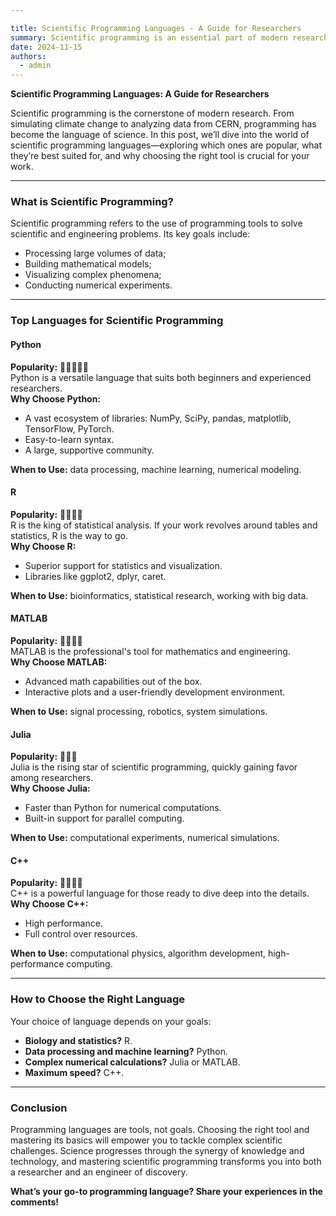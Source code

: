 ```yaml
---

title: Scientific Programming Languages - A Guide for Researchers
summary: Scientific programming is an essential part of modern research. Python, R, MATLAB, Julia, and C++ each bring unique strengths to tasks like data analysis and numerical simulations. Discover how to choose the right tool for your scientific projects.
date: 2024-11-15
authors:
  - admin
---
```


**Scientific Programming Languages: A Guide for Researchers**  

Scientific programming is the cornerstone of modern research. From simulating climate change to analyzing data from CERN, programming has become the language of science. In this post, we’ll dive into the world of scientific programming languages—exploring which ones are popular, what they’re best suited for, and why choosing the right tool is crucial for your work.

---

### What is Scientific Programming?
Scientific programming refers to the use of programming tools to solve scientific and engineering problems. Its key goals include:  
- Processing large volumes of data;  
- Building mathematical models;  
- Visualizing complex phenomena;  
- Conducting numerical experiments.  

---

### Top Languages for Scientific Programming

#### **Python**  
**Popularity:** 🌟🌟🌟🌟🌟  
Python is a versatile language that suits both beginners and experienced researchers.  
**Why Choose Python:**  
- A vast ecosystem of libraries: NumPy, SciPy, pandas, matplotlib, TensorFlow, PyTorch.  
- Easy-to-learn syntax.  
- A large, supportive community.  

**When to Use:** data processing, machine learning, numerical modeling.  

#### **R**  
**Popularity:** 🌟🌟🌟🌟  
R is the king of statistical analysis. If your work revolves around tables and statistics, R is the way to go.  
**Why Choose R:**  
- Superior support for statistics and visualization.  
- Libraries like ggplot2, dplyr, caret.  

**When to Use:** bioinformatics, statistical research, working with big data.  

#### **MATLAB**  
**Popularity:** 🌟🌟🌟🌟  
MATLAB is the professional's tool for mathematics and engineering.  
**Why Choose MATLAB:**  
- Advanced math capabilities out of the box.  
- Interactive plots and a user-friendly development environment.  

**When to Use:** signal processing, robotics, system simulations.  

#### **Julia**  
**Popularity:** 🌟🌟🌟  
Julia is the rising star of scientific programming, quickly gaining favor among researchers.  
**Why Choose Julia:**  
- Faster than Python for numerical computations.  
- Built-in support for parallel computing.  

**When to Use:** computational experiments, numerical simulations.  

#### **C++**  
**Popularity:** 🌟🌟🌟🌟  
C++ is a powerful language for those ready to dive deep into the details.  
**Why Choose C++:**  
- High performance.  
- Full control over resources.  

**When to Use:** computational physics, algorithm development, high-performance computing.  

---

### How to Choose the Right Language  

Your choice of language depends on your goals:  
- **Biology and statistics?** R.  
- **Data processing and machine learning?** Python.  
- **Complex numerical calculations?** Julia or MATLAB.  
- **Maximum speed?** C++.  

---

### Conclusion  

Programming languages are tools, not goals. Choosing the right tool and mastering its basics will empower you to tackle complex scientific challenges. Science progresses through the synergy of knowledge and technology, and mastering scientific programming transforms you into both a researcher and an engineer of discovery.  

**What’s your go-to programming language? Share your experiences in the comments!**  
